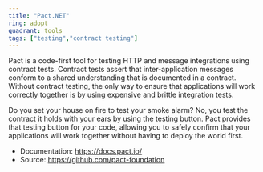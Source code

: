 ```yaml
---
title: "Pact.NET"
ring: adopt
quadrant: tools
tags: ["testing","contract testing"]
---
```

Pact is a code-first tool for testing HTTP and message integrations using contract tests. Contract tests assert that inter-application messages conform to a shared understanding that is documented in a contract. Without contract testing, the only way to ensure that applications will work correctly together is by using expensive and brittle integration tests.

Do you set your house on fire to test your smoke alarm? No, you test the contract it holds with your ears by using the testing button. Pact provides that testing button for your code, allowing you to safely confirm that your applications will work together without having to deploy the world first.

- Documentation: https://docs.pact.io/
- Source: https://github.com/pact-foundation
